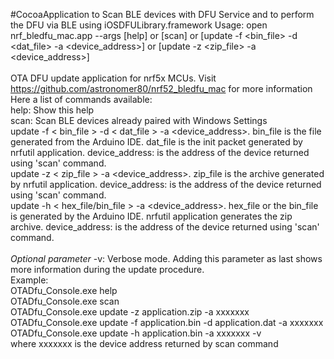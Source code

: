 #CocoaApplication to Scan BLE devices with DFU Service and to perform the DFU via BLE using iOSDFULibrary.framework
Usage: open nrf_bledfu_mac.app --args [help] or [scan] or [update -f <bin_file> -d <dat_file> -a <device_address>] or [update -z <zip_file> -a <device_address>]<br/>
<br/>
OTA DFU update application for nrf5x MCUs. Visit https://github.com/astronomer80/nrf52_bledfu_mac for more information<br/>
Here a list of commands available:<br/>
help: Show this help<br/>
scan: Scan BLE devices already paired with Windows Settings<br/>
update -f < bin_file > -d < dat_file > -a <device_address>. bin_file is the file generated from the Arduino IDE. dat_file is the init packet generated by nrfutil application. device_address: is the address of the device returned using 'scan' command.<br/>
update -z < zip_file > -a <device_address>. zip_file is the archive generated by nrfutil application. device_address: is the address of the device returned using 'scan' command.<br/>
update -h < hex_file/bin_file > -a <device_address>. hex_file or the bin_file is generated by the Arduino IDE. nrfutil application generates the zip archive. device_address: is the address of the device returned using 'scan' command.<br/>
<br/>
<i>Optional parameter</i>
-v: Verbose mode. Adding this parameter as last shows more information during the update procedure.
<br/>
Example:<br/>
OTADfu_Console.exe help<br/>
OTADfu_Console.exe scan<br/>
OTADfu_Console.exe update -z application.zip -a xxxxxxx<br/>
OTADfu_Console.exe update -f application.bin -d application.dat -a xxxxxxx<br/>
OTADfu_Console.exe update -h application.bin -a xxxxxxx -v<br/>
where xxxxxxx is the device address returned by scan command
<br/>
